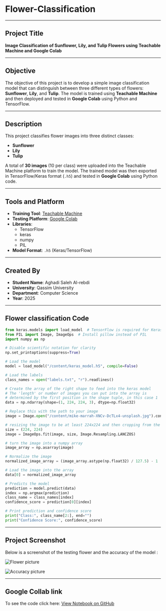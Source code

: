 # Flower-Classification

---

## Project Title  
**Image Classification of Sunflower, Lily, and Tulip Flowers using Teachable Machine and Google Colab**

---

## Objective  
The objective of this project is to develop a simple image classification model that can distinguish between three different types of flowers: **Sunflower**, **Lily**, and **Tulip**. The model is trained using **Teachable Machine** and then deployed and tested in **Google Colab** using Python and TensorFlow.

---

## Description  
This project classifies flower images into three distinct classes:

- **Sunflower**
- **Lily**
- **Tulip**

A total of **30 images** (10 per class) were uploaded into the Teachable Machine platform to train the model. The trained model was then exported in TensorFlow/Keras format (`.h5`) and tested in **Google Colab** using Python code.

---

## Tools and Platform  
- **Training Tool**: [Teachable Machine](https://teachablemachine.withgoogle.com)  
- **Testing Platform**: [Google Colab](https://colab.research.google.com)  
- **Libraries**:
  - TensorFlow
  - keras
  - numpy
  - PIL
- **Model Format**: `.h5` (Keras/TensorFlow)

---

## Created By  
- **Student Name**: Aghadi Saleh Al-rebdi  
- **University**: Qassim University  
- **Department**: Computer Science  
- **Year**: 2025  

---

## Flower classification Code 

```python
from keras.models import load_model  # TensorFlow is required for Keras to work
from PIL import Image, ImageOps  # Install pillow instead of PIL
import numpy as np

# Disable scientific notation for clarity
np.set_printoptions(suppress=True)

# Load the model
model = load_model("/content/keras_model.h5", compile=False)

# Load the labels
class_names = open("labels.txt", "r").readlines()

# Create the array of the right shape to feed into the keras model
# The 'length' or number of images you can put into the array is
# determined by the first position in the shape tuple, in this case 1
data = np.ndarray(shape=(1, 224, 224, 3), dtype=np.float32)

# Replace this with the path to your image
image = Image.open("/content/mike-marrah-XNCv-DcTLx4-unsplash.jpg").convert("RGB")

# resizing the image to be at least 224x224 and then cropping from the center
size = (224, 224)
image = ImageOps.fit(image, size, Image.Resampling.LANCZOS)

# turn the image into a numpy array
image_array = np.asarray(image)

# Normalize the image
normalized_image_array = (image_array.astype(np.float32) / 127.5) - 1

# Load the image into the array
data[0] = normalized_image_array

# Predicts the model
prediction = model.predict(data)
index = np.argmax(prediction)
class_name = class_names[index]
confidence_score = prediction[0][index]

# Print prediction and confidence score
print("Class:", class_name[2:], end="")
print("Confidence Score:", confidence_score)

```

---
## Project Screenshot  
Below is a screenshot of the testing flower and the accuracy of the model  :

![Flower picture](Test-flower.png)


![Accuracy picture](Test-flower.png)


---

## Google Collab link

To see the code click here:
[View Notebook on GitHub](https://github.com/Aghadi-alrebdi/Flower-Classification/blob/main/Flower_Classification.ipynb)


